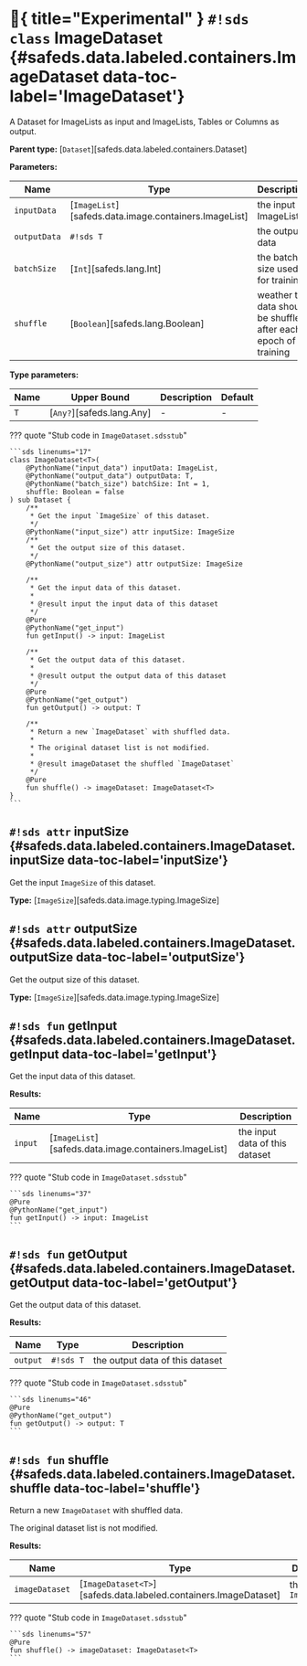 # :test_tube:{ title="Experimental" } `#!sds class` ImageDataset {#safeds.data.labeled.containers.ImageDataset data-toc-label='ImageDataset'}

A Dataset for ImageLists as input and ImageLists, Tables or Columns as output.

**Parent type:** [`Dataset`][safeds.data.labeled.containers.Dataset]

**Parameters:**

| Name | Type | Description | Default |
|------|------|-------------|---------|
| `inputData` | [`ImageList`][safeds.data.image.containers.ImageList] | the input ImageList | - |
| `outputData` | `#!sds T` | the output data | - |
| `batchSize` | [`Int`][safeds.lang.Int] | the batch size used for training | `#!sds 1` |
| `shuffle` | [`Boolean`][safeds.lang.Boolean] | weather the data should be shuffled after each epoch of training | `#!sds false` |

**Type parameters:**

| Name | Upper Bound | Description | Default |
|------|-------------|-------------|---------|
| `T` | [`Any?`][safeds.lang.Any] | - | - |

??? quote "Stub code in `ImageDataset.sdsstub`"

    ```sds linenums="17"
    class ImageDataset<T>(
        @PythonName("input_data") inputData: ImageList,
        @PythonName("output_data") outputData: T,
        @PythonName("batch_size") batchSize: Int = 1,
        shuffle: Boolean = false
    ) sub Dataset {
        /**
         * Get the input `ImageSize` of this dataset.
         */
        @PythonName("input_size") attr inputSize: ImageSize
        /**
         * Get the output size of this dataset.
         */
        @PythonName("output_size") attr outputSize: ImageSize

        /**
         * Get the input data of this dataset.
         *
         * @result input the input data of this dataset
         */
        @Pure
        @PythonName("get_input")
        fun getInput() -> input: ImageList

        /**
         * Get the output data of this dataset.
         *
         * @result output the output data of this dataset
         */
        @Pure
        @PythonName("get_output")
        fun getOutput() -> output: T

        /**
         * Return a new `ImageDataset` with shuffled data.
         *
         * The original dataset list is not modified.
         *
         * @result imageDataset the shuffled `ImageDataset`
         */
        @Pure
        fun shuffle() -> imageDataset: ImageDataset<T>
    }
    ```

## `#!sds attr` inputSize {#safeds.data.labeled.containers.ImageDataset.inputSize data-toc-label='inputSize'}

Get the input `ImageSize` of this dataset.

**Type:** [`ImageSize`][safeds.data.image.typing.ImageSize]

## `#!sds attr` outputSize {#safeds.data.labeled.containers.ImageDataset.outputSize data-toc-label='outputSize'}

Get the output size of this dataset.

**Type:** [`ImageSize`][safeds.data.image.typing.ImageSize]

## `#!sds fun` getInput {#safeds.data.labeled.containers.ImageDataset.getInput data-toc-label='getInput'}

Get the input data of this dataset.

**Results:**

| Name | Type | Description |
|------|------|-------------|
| `input` | [`ImageList`][safeds.data.image.containers.ImageList] | the input data of this dataset |

??? quote "Stub code in `ImageDataset.sdsstub`"

    ```sds linenums="37"
    @Pure
    @PythonName("get_input")
    fun getInput() -> input: ImageList
    ```

## `#!sds fun` getOutput {#safeds.data.labeled.containers.ImageDataset.getOutput data-toc-label='getOutput'}

Get the output data of this dataset.

**Results:**

| Name | Type | Description |
|------|------|-------------|
| `output` | `#!sds T` | the output data of this dataset |

??? quote "Stub code in `ImageDataset.sdsstub`"

    ```sds linenums="46"
    @Pure
    @PythonName("get_output")
    fun getOutput() -> output: T
    ```

## `#!sds fun` shuffle {#safeds.data.labeled.containers.ImageDataset.shuffle data-toc-label='shuffle'}

Return a new `ImageDataset` with shuffled data.

The original dataset list is not modified.

**Results:**

| Name | Type | Description |
|------|------|-------------|
| `imageDataset` | [`ImageDataset<T>`][safeds.data.labeled.containers.ImageDataset] | the shuffled `ImageDataset` |

??? quote "Stub code in `ImageDataset.sdsstub`"

    ```sds linenums="57"
    @Pure
    fun shuffle() -> imageDataset: ImageDataset<T>
    ```
